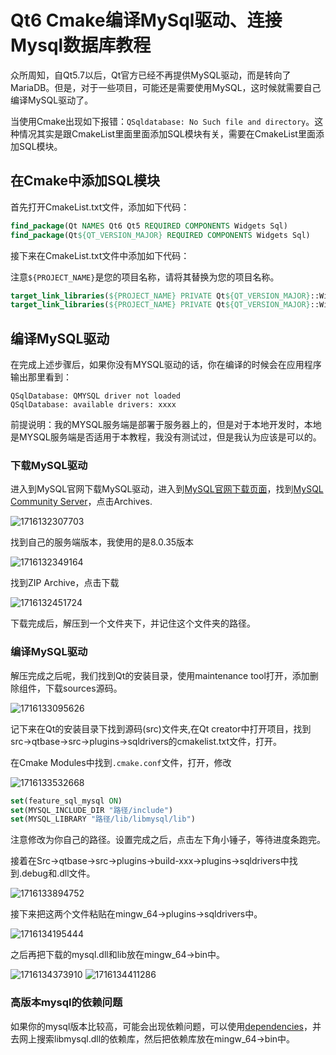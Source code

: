 # Qt6 Cmake编译MySql驱动、连接Mysql数据库教程

众所周知，自Qt5.7以后，Qt官方已经不再提供MySQL驱动，而是转向了MariaDB。但是，对于一些项目，可能还是需要使用MySQL，这时候就需要自己编译MySQL驱动了。

当使用Cmake出现如下报错：`QSqldatabase: No Such file and directory`。这种情况其实是跟CmakeList里面里面添加SQL模块有关，需要在CmakeList里面添加SQL模块。

## 在Cmake中添加SQL模块

首先打开CmakeList.txt文件，添加如下代码：

```cmake
find_package(Qt NAMES Qt6 Qt5 REQUIRED COMPONENTS Widgets Sql)
find_package(Qt${QT_VERSION_MAJOR} REQUIRED COMPONENTS Widgets Sql)
```

接下来在CmakeList.txt文件中添加如下代码：

注意`${PROJECT_NAME}`是您的项目名称，请将其替换为您的项目名称。

```cmake
target_link_libraries(${PROJECT_NAME} PRIVATE Qt${QT_VERSION_MAJOR}::Widgets)
target_link_libraries(${PROJECT_NAME} PRIVATE Qt${QT_VERSION_MAJOR}::Widgets)
```

## 编译MySQL驱动

在完成上述步骤后，如果你没有MYSQL驱动的话，你在编译的时候会在应用程序输出那里看到：

```error
QSqlDatabase: QMYSQL driver not loaded
QSqlDatabase: available drivers: xxxx
```

前提说明：我的MYSQL服务端是部署于服务器上的，但是对于本地开发时，本地是MYSQL服务端是否适用于本教程，我没有测试过，但是我认为应该是可以的。

### 下载MySQL驱动

进入到MySQL官网下载MySQL驱动，进入到[MySQL官网下载页面](https://dev.mysql.com/downloads/)，找到[MySQL Community Server](https://dev.mysql.com/downloads/mysql/)，点击Archives.

![1716132307703](https://www.mlxkj.xyz/usr/uploads/Qt6Cmake编译MySql驱动、连接Mysql数据库教程/1716132307703.png)

找到自己的服务端版本，我使用的是8.0.35版本

![1716132349164](https://www.mlxkj.xyz/usr/uploads/Qt6Cmake编译MySql驱动、连接Mysql数据库教程/1716132349164.png)

找到ZIP Archive，点击下载

![1716132451724](https://www.mlxkj.xyz/usr/uploads/Qt6Cmake编译MySql驱动、连接Mysql数据库教程/1716132451724.png)

下载完成后，解压到一个文件夹下，并记住这个文件夹的路径。

### 编译MySQL驱动

解压完成之后呢，我们找到Qt的安装目录，使用maintenance tool打开，添加删除组件，下载sources源码。

![1716133095626](https://www.mlxkj.xyz/usr/uploads/Qt6Cmake编译MySql驱动、连接Mysql数据库教程/1716133095626.png)

记下来在Qt的安装目录下找到源码(src)文件夹,在Qt creator中打开项目，找到src->qtbase->src->plugins->sqldrivers的cmakelist.txt文件，打开。

在Cmake Modules中找到`.cmake.conf`文件，打开，修改

![1716133532668](https://www.mlxkj.xyz/usr/uploads/Qt6Cmake编译MySql驱动、连接Mysql数据库教程/1716133532668.png)

```cmake
set(feature_sql_mysql ON)
set(MYSQL_INCLUDE_DIR "路径/include")
set(MYSQL_LIBRARY "路径/lib/libmysql/lib")
```

注意修改为你自己的路径。设置完成之后，点击左下角小锤子，等待进度条跑完。

接着在Src->qtbase->src->plugins->build-xxx->plugins->sqldrivers中找到.debug和.dll文件。

![1716133894752](https://www.mlxkj.xyz/usr/uploads/Qt6Cmake编译MySql驱动、连接Mysql数据库教程/1716133894752.png)

接下来把这两个文件粘贴在mingw_64->plugins->sqldrivers中。

![1716134195444](https://www.mlxkj.xyz/usr/uploads/Qt6Cmake编译MySql驱动、连接Mysql数据库教程/1716134195444.png)

之后再把下载的mysql.dll和lib放在mingw_64->bin中。

![1716134373910](https://www.mlxkj.xyz/usr/uploads/Qt6Cmake编译MySql驱动、连接Mysql数据库教程/1716134373910.png)
![1716134411286](https://www.mlxkj.xyz/usr/uploads/Qt6Cmake编译MySql驱动、连接Mysql数据库教程/1716134411286.png)

### 高版本mysql的依赖问题

如果你的mysql版本比较高，可能会出现依赖问题，可以使用[dependencies](https://github.com/lucasg/Dependencies/releases)，并去网上搜索libmysql.dll的依赖库，然后把依赖库放在mingw_64->bin中。
